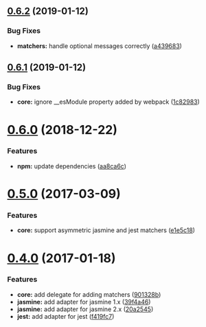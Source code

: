 ## [0.6.2](https://github.com/JamieMason/add-matchers/compare/0.6.1...0.6.2) (2019-01-12)

### Bug Fixes

- **matchers:** handle optional messages correctly
  ([a439683](https://github.com/JamieMason/add-matchers/commit/a439683))

## [0.6.1](https://github.com/JamieMason/add-matchers/compare/0.6.0...0.6.1) (2019-01-12)

### Bug Fixes

- **core:** ignore \_\_esModule property added by webpack
  ([1c82983](https://github.com/JamieMason/add-matchers/commit/1c82983))

# [0.6.0](https://github.com/JamieMason/add-matchers/compare/0.5.0...0.6.0) (2018-12-22)

### Features

- **npm:** update dependencies
  ([aa8ca6c](https://github.com/JamieMason/add-matchers/commit/aa8ca6c))

# [0.5.0](https://github.com/JamieMason/add-matchers/compare/0.4.0...0.5.0) (2017-03-09)

### Features

- **core:** support asymmetric jasmine and jest matchers
  ([e1e5c18](https://github.com/JamieMason/add-matchers/commit/e1e5c18))

# [0.4.0](https://github.com/JamieMason/add-matchers/compare/39f4a46...0.4.0) (2017-01-18)

### Features

- **core:** add delegate for adding matchers
  ([901328b](https://github.com/JamieMason/add-matchers/commit/901328b))
- **jasmine:** add adapter for jasmine 1.x
  ([39f4a46](https://github.com/JamieMason/add-matchers/commit/39f4a46))
- **jasmine:** add adapter for jasmine 2.x
  ([20a2545](https://github.com/JamieMason/add-matchers/commit/20a2545))
- **jest:** add adapter for jest
  ([f419fc7](https://github.com/JamieMason/add-matchers/commit/f419fc7))
